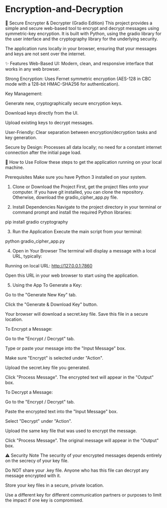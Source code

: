 # Encryption-and-Decryption

🔑 Secure Encrypter & Decrypter (Gradio Edition)
This project provides a simple and secure web-based tool to encrypt and decrypt messages using symmetric-key encryption. It is built with Python, using the gradio library for the user interface and the cryptography library for the underlying security.

The application runs locally in your browser, ensuring that your messages and keys are not sent over the internet.

✨ Features
Web-Based UI: Modern, clean, and responsive interface that works in any web browser.

Strong Encryption: Uses Fernet symmetric encryption (AES-128 in CBC mode with a 128-bit HMAC-SHA256 for authentication).

Key Management:

Generate new, cryptographically secure encryption keys.

Download keys directly from the UI.

Upload existing keys to decrypt messages.

User-Friendly: Clear separation between encryption/decryption tasks and key generation.

Secure by Design: Processes all data locally; no need for a constant internet connection after the initial page load.

🚀 How to Use
Follow these steps to get the application running on your local machine.

Prerequisites
Make sure you have Python 3 installed on your system.

1. Clone or Download the Project
First, get the project files onto your computer. If you have git installed, you can clone the repository. Otherwise, download the gradio_cipher_app.py file.

2. Install Dependencies
Navigate to the project directory in your terminal or command prompt and install the required Python libraries:

pip install gradio cryptography

3. Run the Application
Execute the main script from your terminal:

python gradio_cipher_app.py

4. Open in Your Browser
The terminal will display a message with a local URL, typically:

Running on local URL: http://127.0.0.1:7860

Open this URL in your web browser to start using the application.

5. Using the App
To Generate a Key:

Go to the "Generate New Key" tab.

Click the "Generate & Download Key" button.

Your browser will download a secret.key file. Save this file in a secure location.

To Encrypt a Message:

Go to the "Encrypt / Decrypt" tab.

Type or paste your message into the "Input Message" box.

Make sure "Encrypt" is selected under "Action".

Upload the secret.key file you generated.

Click "Process Message". The encrypted text will appear in the "Output" box.

To Decrypt a Message:

Go to the "Encrypt / Decrypt" tab.

Paste the encrypted text into the "Input Message" box.

Select "Decrypt" under "Action".

Upload the same key file that was used to encrypt the message.

Click "Process Message". The original message will appear in the "Output" box.

⚠️ Security Note
The security of your encrypted messages depends entirely on the secrecy of your key file.

Do NOT share your .key file. Anyone who has this file can decrypt any message encrypted with it.

Store your key files in a secure, private location.

Use a different key for different communication partners or purposes to limit the impact if one key is compromised.
